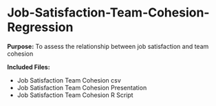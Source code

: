 # Job-Satisfaction-Team-Cohesion-Regression

**Purpose:** To assess the relationship between job satisfaction and team cohesion

**Included Files:**

- Job Satisfaction Team Cohesion csv
- Job Satisfaction Team Cohesion Presentation
- Job Satisfaction Team Cohesion R Script
